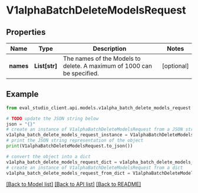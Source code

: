 # V1alphaBatchDeleteModelsRequest


## Properties

Name | Type | Description | Notes
------------ | ------------- | ------------- | -------------
**names** | **List[str]** | The names of the Models to delete. A maximum of 1000 can be specified. | [optional] 

## Example

```python
from eval_studio_client.api.models.v1alpha_batch_delete_models_request import V1alphaBatchDeleteModelsRequest

# TODO update the JSON string below
json = "{}"
# create an instance of V1alphaBatchDeleteModelsRequest from a JSON string
v1alpha_batch_delete_models_request_instance = V1alphaBatchDeleteModelsRequest.from_json(json)
# print the JSON string representation of the object
print(V1alphaBatchDeleteModelsRequest.to_json())

# convert the object into a dict
v1alpha_batch_delete_models_request_dict = v1alpha_batch_delete_models_request_instance.to_dict()
# create an instance of V1alphaBatchDeleteModelsRequest from a dict
v1alpha_batch_delete_models_request_from_dict = V1alphaBatchDeleteModelsRequest.from_dict(v1alpha_batch_delete_models_request_dict)
```
[[Back to Model list]](../README.md#documentation-for-models) [[Back to API list]](../README.md#documentation-for-api-endpoints) [[Back to README]](../README.md)


